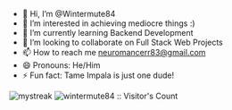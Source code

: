 - 👋 Hi, I’m @Wintermute84
- 👀 I’m interested in achieving mediocre things :) 
- 🌱 I’m currently learning Backend Development
- 💞️ I’m looking to collaborate on Full Stack Web Projects
- 📫 How to reach me neuromancerr83@gmail.com
- 😄 Pronouns: He/Him
- ⚡ Fun fact: Tame Impala is just one dude! 

<!---
Wintermute84/Wintermute84 is a ✨ special ✨ repository because its `README.md` (this file) appears on your GitHub profile.
You can click the Preview link to take a look at your changes.
--->



<img src="https://github-readme-streak-stats.herokuapp.com/?user=wintermute84&theme=tokyonight" alt="mystreak"/>

<img src="https://profile-counter.glitch.me/{wintermute84}/count.svg" alt="wintermute84 :: Visitor's Count" />
